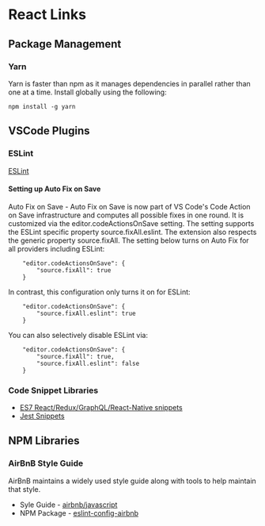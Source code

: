 # React Links

## Package Management
### Yarn
Yarn is faster than npm as it manages dependencies in parallel rather than one at a time. Install globally using the following:
```
npm install -g yarn
```

## VSCode Plugins
### ESLint
[ESLint](https://marketplace.visualstudio.com/items?itemName=dbaeumer.vscode-eslint)
#### Setting up Auto Fix on Save
Auto Fix on Save - Auto Fix on Save is now part of VS Code's Code Action on Save infrastructure and computes all possible fixes in one round. It is customized via the editor.codeActionsOnSave setting. The setting supports the ESLint specific property source.fixAll.eslint. The extension also respects the generic property source.fixAll.
The setting below turns on Auto Fix for all providers including ESLint:

```
    "editor.codeActionsOnSave": {
        "source.fixAll": true
    }
```

In contrast, this configuration only turns it on for ESLint:
```
    "editor.codeActionsOnSave": {
        "source.fixAll.eslint": true
    }
```

You can also selectively disable ESLint via:
```
    "editor.codeActionsOnSave": {
        "source.fixAll": true,
        "source.fixAll.eslint": false
    }
```

### Code Snippet Libraries
- [ES7 React/Redux/GraphQL/React-Native snippets](https://marketplace.visualstudio.com/items?itemName=dsznajder.es7-react-js-snippets)
- [Jest Snippets](https://marketplace.visualstudio.com/items?itemName=andys8.jest-snippets)

## NPM Libraries
### AirBnB Style Guide
AirBnB maintains a widely used style guide along with tools to help maintain that style.
- Syle Guide - [airbnb/javascript](https://github.com/airbnb/javascript)
- NPM Package - [eslint-config-airbnb](https://www.npmjs.com/package/eslint-config-airbnb)

